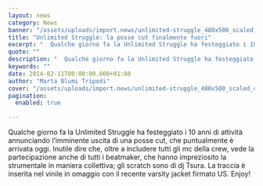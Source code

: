 ```yaml
---
layout: news
category: News
banner: "/assets/uploads/import.news/unlimited-struggle_480x500_scaled_cropp.jpg"
title: "Unlimited Struggle: la posse cut finalmente fuori"
excerpt: "  Qualche giorno fa la Unlimited Struggle ha festeggiato i 10 anni di attività annunciando l’imminente uscita di una posse cut, che puntualmente è arrivata oggi. Inutile dire che, oltre a includere tutti gli mc della crew, vede la partecipazione anche di tutti i beatmaker, che hanno impreziosito la strumentale in maniera collettiva; gli scratch [&hellip"
quote: ""
description: "  Qualche giorno fa la Unlimited Struggle ha festeggiato i 10 anni di attività annunciando l’imminente uscita di una posse cut, che puntualmente è arrivata oggi. Inutile dire che, oltre a includere tutti gli mc della crew, vede la partecipazione anche di tutti i beatmaker, che hanno impreziosito la strumentale in maniera collettiva; gli scratch [&hellip"
keywords: ""
date: 2014-02-11T00:00:00.000+01:00
author: "Marta Blumi Tripodi"
cover: "/assets/uploads/import.news/unlimited-struggle_480x500_scaled_cropp.jpg"
pagination:
  enabled: true

---
```


[](https://hotmc.com/unlimited-struggle-la-posse-cut-finalmente-fuori/unlimited-struggle%5F480x500%5Fscaled%5Fcropp/)

Qualche giorno fa la Unlimited Struggle ha festeggiato i 10 anni di attività annunciando l’imminente uscita di una posse cut, che puntualmente è arrivata oggi. Inutile dire che, oltre a includere tutti gli mc della crew, vede la partecipazione anche di tutti i beatmaker, che hanno impreziosito la strumentale in maniera collettiva; gli scratch sono di dj Tsura. La traccia è inserita nel vinile in omaggio con il recente varsity jacket firmato US. Enjoy!